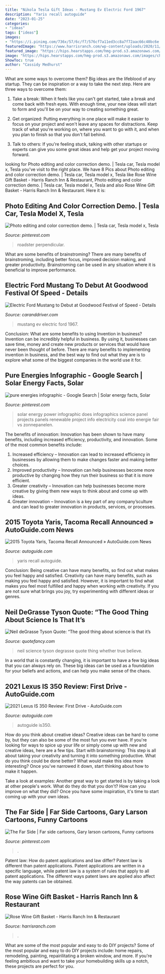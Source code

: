 ```yaml
---
title: "Nikola Tesla Gift Ideas - Mustang Ev Electric Ford 1967"
description: "Yaris recall autoguide"
date: "2023-01-25"
categories:
- "ideas"
tags: ["ideas"]
images:
- "https://i.pinimg.com/736x/57/6c/f7/576cf7a11ed3cc8a7f72aac66c40bc6e.jpg"
featuredImage: "https://www.harrisranch.com/wp-content/uploads/2020/11/rose_wine_gift_basket-768x1056.jpg"
featured_image: "https://hips.hearstapps.com/hmg-prod.s3.amazonaws.com/images/charge-cars-electric-1967-mustang-ev-1561409864.jpg?crop=1.00xw:0.819xh;0,0.181xh&amp;resize=1200:*"
image: "https://hips.hearstapps.com/hmg-prod.s3.amazonaws.com/images/charge-cars-electric-1967-mustang-ev-1561409864.jpg?crop=1.00xw:0.819xh;0,0.181xh&amp;resize=1200:*"
ShowToc: true
author: "Cassidy Medhurst"
---
```



What are some ways to overcome them?
Big ideas are the lifeblood of any startup. They can be inspiration or a way to take the next step. Here are three ways to overcome them:
1) Take a break: When it feels like you can't get started, take a break and come back with fresh eyes. With enough time, your new ideas will start to form and you'll be on your way to creating something great.

2) Get organized: Putting everything in one place will make it easier to focus on your project and won't leave any spaces for distractions. Keep track of what you're working on, where you want to go with it, and when you plan to finish so that you don't fall behind.

3) Talk to others: If you're feeling stuck, talking with other startups or experts can give you some great ideas and help get your project moving forward.

	

		
looking for Photo editing and color correction demo. | Tesla car, Tesla model x, Tesla you've visit to the right place. We have 8 Pics about Photo editing and color correction demo. | Tesla car, Tesla model x, Tesla like Rose Wine Gift Basket - Harris Ranch Inn &amp; Restaurant, Photo editing and color correction demo. | Tesla car, Tesla model x, Tesla and also Rose Wine Gift Basket - Harris Ranch Inn &amp; Restaurant. Here it is:
		
    
## Photo Editing And Color Correction Demo. | Tesla Car, Tesla Model X, Tesla

<img loading=lazy src="https://i.pinimg.com/736x/57/6c/f7/576cf7a11ed3cc8a7f72aac66c40bc6e.jpg" onerror="this.onerror=null;this.src='https://tse4.mm.bing.net/th?id=OIP.POjoTzhEAMNp13mK2q_2jQHaE7&amp;pid=15.1';" alt="Photo editing and color correction demo. | Tesla car, Tesla model x, Tesla">

_Source: pinterest.com_

>roadster perpendicular. 

	

What are some benefits of brainstroming?
There are many benefits of brainstroming, including better focus, improved decision making, and greater productivity. Brainstroming can be used in any situation where it is beneficial to improve performance.

    
## Electric Ford Mustang To Debut At Goodwood Festival Of Speed - Details

<img loading=lazy src="https://hips.hearstapps.com/hmg-prod.s3.amazonaws.com/images/charge-cars-electric-1967-mustang-ev-1561409864.jpg?crop=1.00xw:0.819xh;0,0.181xh&amp;resize=1200:*" onerror="this.onerror=null;this.src='https://tse4.mm.bing.net/th?id=OIP._I0cDbRX9m30bZ6PnYsJ0wHaDt&amp;pid=15.1';" alt="Electric Ford Mustang to Debut at Goodwood Festival of Speed - Details">

_Source: caranddriver.com_

>mustang ev electric ford 1967. 

	

Conclusion: What are some benefits to using Invention in business?
Invention can be incredibly helpful in business. By using it, businesses can save time, money and create new products or services that would have never been thought of before. There are many benefits to implementing invention in business, and the best way to find out what they are is to explore what some of the biggest companies in the world use it for.

    
## Pure Energies Infographic - Google Search | Solar Energy Facts, Solar

<img loading=lazy src="https://i.pinimg.com/736x/ab/a7/92/aba79286642b9d82fedfa188728229f3--solar-energy-solar-power.jpg" onerror="this.onerror=null;this.src='https://tse2.mm.bing.net/th?id=OIP.4UXNcuXB_MjlbkhBCzasuQCWEs&amp;pid=15.1';" alt="pure energies infographic - Google Search | Solar energy facts, Solar">

_Source: pinterest.com_

>solar energy power infographic does infographics science panel projects panels renewable project info electricity coal into energie fair vs zonnepanelen. 

	

The benefits of innovation:
Innovation has been shown to have many benefits, including increased efficiency, productivity, and innovation. Some of the most common benefits include: 
1. Increased efficiency – Innovation can lead to increased efficiency in businesses by allowing them to make changes faster and making better choices. 
2. Improved productivity – Innovation can help businesses become more productive by changing how they run their business so that it is more efficient. 
3. Greater creativity – Innovation can help businesses become more creative by giving them new ways to think about and come up with ideas. 
4. Greater innovation – Innovation is a key part of any company’sculture and can lead to greater innovation in products, services, or processes.

    
## 2015 Toyota Yaris, Tacoma Recall Announced » AutoGuide.com News

<img loading=lazy src="https://www.autoguide.com/blog/wp-content/gallery/2015-toyota-yaris/2015-toyota-yaris-02.jpg" onerror="this.onerror=null;this.src='https://tse4.mm.bing.net/th?id=OIP.jNoOO3ve4TK4qFTEDzFv6gHaE7&amp;pid=15.1';" alt="2015 Toyota Yaris, Tacoma Recall Announced » AutoGuide.com News">

_Source: autoguide.com_

>yaris recall autoguide. 

	

Conclusion: Being creative can have many benefits, so find out what makes you feel happy and satisfied.
Creativity can have many benefits, such as making you feel happy and satisfied. However, it is important to find what makes you feel most fulfilled and happy when working with creativity. If you are not sure what brings you joy, try experimenting with different ideas or genres.

    
## Neil DeGrasse Tyson Quote: “The Good Thing About Science Is That It’s

<img loading=lazy src="https://quotefancy.com/media/wallpaper/1600x900/7027-Neil-deGrasse-Tyson-Quote-The-good-thing-about-science-is-that-it.jpg" onerror="this.onerror=null;this.src='https://tse2.mm.bing.net/th?id=OIP.iuR4CDp9T1czSUkgzRdTnAHaEK&amp;pid=15.1';" alt="Neil deGrasse Tyson Quote: “The good thing about science is that it’s">

_Source: quotefancy.com_

>neil science tyson degrasse quote thing whether true believe. 

	

In a world that is constantly changing, it is important to have a few big ideas that you can always rely on. These big ideas can be used as a foundation for your beliefs and actions, and can help you make sense of the chaos.

    
## 2021 Lexus IS 350 Review: First Drive - AutoGuide.com

<img loading=lazy src="https://www.autoguide.com/blog/wp-content/uploads/2020/12/2021-Lexus-IS350-First-Drive-Review-Featured.jpg" onerror="this.onerror=null;this.src='https://tse3.mm.bing.net/th?id=OIP.Vb1KCKEuhdg125KBwrcmJwHaEi&amp;pid=15.1';" alt="2021 Lexus IS 350 Review: First Drive - AutoGuide.com">

_Source: autoguide.com_

>autoguide is350. 

	

How do you think about creative ideas?
Creative ideas can be hard to come by, but they can also be some of the most fun you ever have. If you're looking for ways to spice up your life or simply come up with new and creative ideas, here are a few tips. 
Start with brainstorming: This step is all about taking your creativity and turning it into something productive. What do you think could be done better? What would make this idea more interesting? Once you've narrowed it down, start thinking about how to make it happen. 

Take a look at examples: Another great way to get started is by taking a look at other people's work. What do they do that you don't? How can you improve on what they did? Once you have some inspiration, it's time to start coming up with your own ideas.

    
## The Far Side | Far Side Cartoons, Gary Larson Cartoons, Funny Cartoons

<img loading=lazy src="https://i.pinimg.com/736x/fa/02/ee/fa02ee943efbc13474f56a08a763932c.jpg" onerror="this.onerror=null;this.src='https://tse3.mm.bing.net/th?id=OIP.JPPofU9EpZTLL2zfwasoMAHaJl&amp;pid=15.1';" alt="The Far Side | Far side cartoons, Gary larson cartoons, Funny cartoons">

_Source: pinterest.com_

>. 

	

Patent law: How do patent applications and law differ?
Patent law is different than patent applications. Patent applications are written in a specific language, while patent law is a system of rules that apply to all patent applications. The different ways patent laws are applied also affect the way patents can be obtained.

    
## Rose Wine Gift Basket - Harris Ranch Inn &amp; Restaurant

<img loading=lazy src="https://www.harrisranch.com/wp-content/uploads/2020/11/rose_wine_gift_basket-768x1056.jpg" onerror="this.onerror=null;this.src='https://tse3.mm.bing.net/th?id=OIP.WGYl6SRyKdfyKefqdEUpbAHaKL&amp;pid=15.1';" alt="Rose Wine Gift Basket - Harris Ranch Inn &amp; Restaurant">

_Source: harrisranch.com_

>. 

	

What are some of the most popular and easy to do DIY projects?
Some of the most popular and easy to do DIY projects include: home repairs, remodeling, painting, repairilitating a broken window, and more. If you're feeling ambitious and want to take your homebuilding skills up a notch, these projects are perfect for you.


